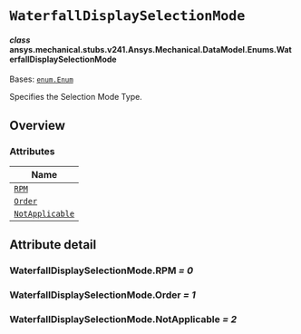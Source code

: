 # `WaterfallDisplaySelectionMode`

<a id="ansys.mechanical.stubs.v241.Ansys.Mechanical.DataModel.Enums.WaterfallDisplaySelectionMode"></a>

#### *class* ansys.mechanical.stubs.v241.Ansys.Mechanical.DataModel.Enums.WaterfallDisplaySelectionMode

Bases: [`enum.Enum`](https://docs.python.org/3/library/enum.html#enum.Enum)

Specifies the Selection Mode Type.

<!-- !! processed by numpydoc !! -->

<a id="overview"></a>

## Overview

### Attributes

| Name |
| ----------------------------------------------------------------- |
| [`RPM`](#WaterfallDisplaySelectionMode.RPM) |
| [`Order`](#WaterfallDisplaySelectionMode.Order) |
| [`NotApplicable`](#WaterfallDisplaySelectionMode.NotApplicable) |

<a id="attribute-detail"></a>

## Attribute detail

<a id="WaterfallDisplaySelectionMode.RPM"></a>

### WaterfallDisplaySelectionMode.RPM *= 0*

<a id="WaterfallDisplaySelectionMode.Order"></a>

### WaterfallDisplaySelectionMode.Order *= 1*

<a id="WaterfallDisplaySelectionMode.NotApplicable"></a>

### WaterfallDisplaySelectionMode.NotApplicable *= 2*


